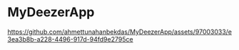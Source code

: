 # MyDeezerApp

https://github.com/ahmettunahanbekdas/MyDeezerApp/assets/97003033/e3ea3b8b-a228-4496-917d-94fd9e2795ce
